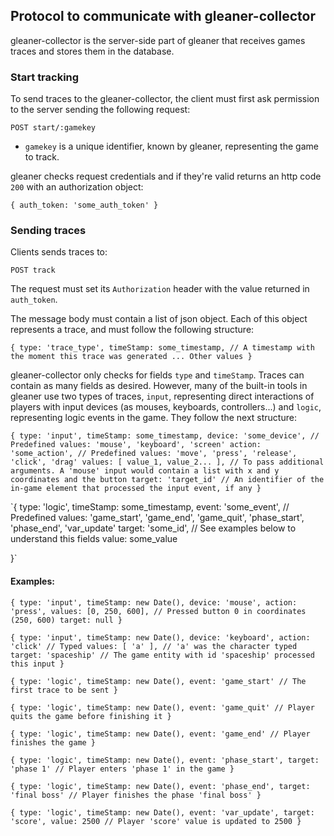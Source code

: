 
## Protocol to communicate with gleaner-collector

gleaner-collector is the server-side part of gleaner that receives games traces and stores them in the database. 

### Start tracking

To send traces to the gleaner-collector, the client must first ask permission to the server sending the following request:

`POST start/:gamekey`

 - `gamekey` is a unique identifier, known by gleaner, representing the game to track. 

gleaner checks request credentials and if they're valid returns an http code `200` with an authorization object:

`{ auth_token: 'some_auth_token' }`

### Sending traces

Clients sends traces to:

`POST track`

The request must set its `Authorization` header with the value returned in `auth_token`.

The message body must contain a list of json object. Each of this object represents a trace, and must follow the following structure:

`{
  type: 'trace_type',
	timeStamp: some_timestamp, // A timestamp with the moment this trace was generated
	...
	Other values
}`

gleaner-collector only checks for fields `type` and `timeStamp`. Traces can contain as many fields as desired. However, many of the built-in tools in gleaner use two types of traces, `input`, representing direct interactions of players with input devices (as mouses, keyboards, controllers...) and `logic`, representing logic events in the game. They follow the next structure:

`{
	type: 'input',
	timeStamp: some_timestamp,
	device: 'some_device', // Predefined values: 'mouse', 'keyboard', 'screen'
	action: 'some_action', // Predefined values: 'move', 'press', 'release', 'click', 'drag'
	values: [ value_1, value_2... ], // To pass additional arguments. A 'mouse' input would contain a list with x and y coordinates and the button
	target: 'target_id' // An identifier of the in-game element that processed the input event, if any
}`

`{
	type: 'logic',
	timeStamp: some_timestamp,
	event: 'some_event', // Predefined values: 'game_start', 'game_end', 'game_quit', 'phase_start', 'phase_end', 'var_update'
	target: 'some_id', // See examples below to understand this fields
	value: some_value

}`

#### Examples:

`{
	type: 'input',
	timeStamp: new Date(),
	device: 'mouse',
	action: 'press',
	values: [0, 250, 600], // Pressed button 0 in coordinates (250, 600)
	target: null
}`

`{
	type: 'input',
	timeStamp: new Date(),
	device: 'keyboard',
	action: 'click' // Typed
	values: [ 'a' ], // 'a' was the character typed
	target: 'spaceship' // The game entity with id 'spaceship' processed this input
}`

`{
	type: 'logic',
	timeStamp: new Date(),
	event: 'game_start' // The first trace to be sent
}`

`{
	type: 'logic',
	timeStamp: new Date(),
	event: 'game_quit' // Player quits the game before finishing it
}`

`{
	type: 'logic',
	timeStamp: new Date(),
	event: 'game_end' // Player finishes the game
}`

`{
	type: 'logic',
	timeStamp: new Date(),
	event: 'phase_start',
	target: 'phase 1' // Player enters 'phase 1' in the game
}`

`{
	type: 'logic',
	timeStamp: new Date(),
	event: 'phase_end',
	target: 'final boss' // Player finishes the phase 'final boss'
}`

`{
	type: 'logic',
	timeStamp: new Date(),
	event: 'var_update',
	target: 'score',
	value: 2500 // Player 'score' value is updated to 2500
}`
